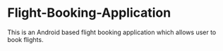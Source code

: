 # Flight-Booking-Application
This is an Android based flight booking application which allows user to book flights.
